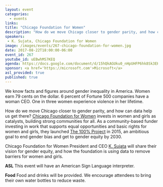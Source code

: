 ```yaml
---
layout: event
categories: 
  - events
links:
title: "Chicago Foundation for Women"
description: "How do we move Chicago closer to gender parity, and how can data help us get there? Chicago Foundation for Women President and CEO K. Sujata will share their vision for gender equity, and how the foundation is using data to remove barriers for women and girls."
speakers:
 - K. Sujata, Chicago Foundation for Women
image: /images/events/267-chicago-foundation-for-women.jpg
date: 2017-08-22T18:00:00-06:00
event_id: 267
youtube_id: uEBwhMS7KEQ
agenda: https://docs.google.com/document/d/15hQkAGUku0_nHpUHFP6hk8Sk3EHCZypifLf89SGNq0s/edit
sponsor: <a href='https://microsoft.com'>Microsoft</a>
asl_provided: true
published: true
---
```


We know facts and figures around gender inequality in America. Women earn 79 cents on the dollar. 6 percent of Fortune 500 companies have a woman CEO. One in three women experience violence in her lifetime.

How do we move Chicago closer to gender parity, and how can data help us get there? [Chicago Foundation for Women](https://www.cfw.org/) invests in women and girls as catalysts, building strong communities for all. As a community-based funder investing in work that supports equal opportunities and basic rights for women and girls, they launched [The 100% Project](https://www.cfw.org/100-percent/) in 2015, an ambitious goal to end gender bias and get to gender equity by 2030.

Chicago Foundation for Women President and CEO [K. Sujata](https://twitter.com/k_sujata) will share their vision for gender equity, and how the foundation is using data to remove barriers for women and girls.

**ASL** This event will have an American Sign Language interpreter.

**Food** Food and drinks will be provided. We encourage attendees to bring their own water bottles to reduce waste.